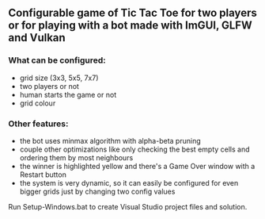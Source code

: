 ## Configurable game of Tic Tac Toe for two players or for playing with a bot made with ImGUI, GLFW and Vulkan

### What can be configured:
  * grid size (3x3, 5x5, 7x7)
  * two players or not
  * human starts the game or not
  * grid colour

### Other features:
  * the bot uses minmax algorithm with alpha-beta pruning
  * couple other optimizations like only checking the best empty cells and ordering them by most neighbours
  * the winner is highlighted yellow and there's a Game Over window with a Restart button
  * the system is very dynamic, so it can easily be configured for even bigger grids just by changing two config values
 
Run Setup-Windows.bat to create Visual Studio project files and solution.
